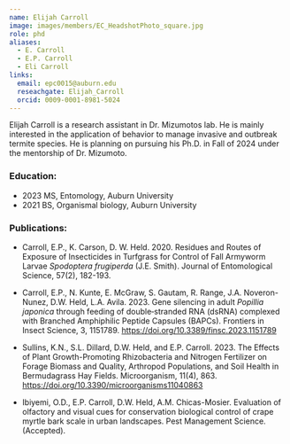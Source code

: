 ```yaml
---
name: Elijah Carroll
image: images/members/EC_HeadshotPhoto_square.jpg
role: phd
aliases:
  - E. Carroll
  - E.P. Carroll
  - Eli Carroll
links:
  email: epc0015@auburn.edu
  reseachgate: Elijah_Carroll
  orcid: 0009-0001-8981-5024
---
```


Elijah Carroll is a research assistant in Dr. Mizumotos lab. He is mainly interested in the application of behavior to manage invasive and outbreak termite species. He is planning on pursuing his Ph.D. in Fall of 2024 under the mentorship of Dr. Mizumoto.


### Education:
- 2023 MS, Entomology, Auburn University
- 2021 BS, Organismal biology, Auburn University

### Publications:

- Carroll, E.P., K. Carson, D. W. Held. 2020. Residues and Routes of Exposure of Insecticides in Turfgrass for Control of Fall Armyworm Larvae *Spodoptera frugiperda* (J.E. Smith). Journal of Entomological Science, 57(2), 182-193.

- Carroll, E.P., N. Kunte, E. McGraw, S. Gautam, R. Range, J.A. Noveron-Nunez, D.W. Held, L.A. Avila. 2023. Gene silencing in adult *Popillia japonica* through feeding of double‐stranded RNA (dsRNA) complexed with Branched Amphiphilic Peptide Capsules (BAPCs). Frontiers in Insect Science, 3, 1151789. https://doi.org/10.3389/finsc.2023.1151789 

- Sullins, K.N., S.L. Dillard, D.W. Held, and E.P. Carroll. 2023. The Effects of Plant Growth-Promoting Rhizobacteria and Nitrogen Fertilizer on Forage Biomass and Quality, Arthropod Populations, and Soil Health in Bermudagrass Hay Fields. Microorganism, 11(4), 863. https://doi.org/10.3390/microorganisms11040863

- Ibiyemi, O.D.,  E.P. Carroll, D.W. Held, A.M. Chicas-Mosier. Evaluation of olfactory and visual cues for conservation biological control of crape myrtle bark scale in urban landscapes. Pest Management Science. (Accepted). 


